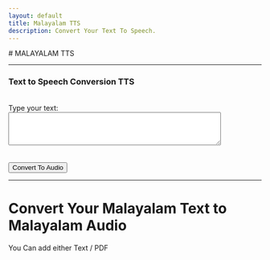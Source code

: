 ```yaml
---
layout: default
title: Malayalam TTS
description: Convert Your Text To Speech.
---
```


<link rel="stylesheet" href="styles.css">
# MALAYALAM TTS
<hr class="centered-line">

<h3>Text to Speech Conversion TTS</h3><br>

<form action="process-text" method="post">
  <label for="text-input">Type your text:</label>
  <textarea id="text-input" name="user-text" rows="4" cols="50"></textarea>
  <br><br><br>
  <button type="submit" class="btn btn-custom">Convert To Audio</button>
</form>

<hr class="centered-line">

# Convert Your Malayalam Text to Malayalam Audio
<p class="centered-text">You Can add either Text / PDF </p>

